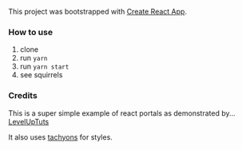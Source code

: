 This project was bootstrapped with [Create React App](https://github.com/facebook/create-react-app).

### How to use

1. clone
2. run `yarn`
3. run `yarn start`
4. see squirrels

### Credits

This is a super simple example of react portals as demonstrated by...
[LevelUpTuts](https://www.youtube.com/watch?v=SVQ2l2w-zPM)

It also uses [tachyons](https://tachyons.io) for styles.
